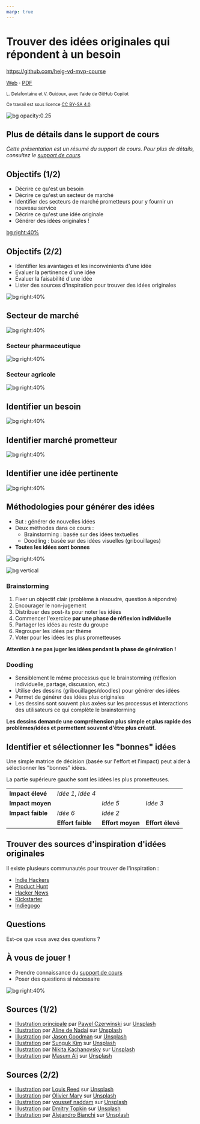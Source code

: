 ```yaml
---
marp: true
---
```


<!--
theme: gaia
size: 16:9
paginate: true
author: L. Delafontaine et V. Guidoux, avec l'aide de GitHub Copilot
title: HEIG-VD MVP Course - Trouver des idées originales qui répondent à un besoin
description: Trouver des idées originales qui répondent à un besoin pour le cours MVP à la HEIG-VD, Suisse
url: https://heig-vd-mvp-course.github.io/heig-vd-mvp-course/03-cours-trouver-des-idees-originales-qui-repondent-a-un-besoin/01-presentation/index.html
header: "**Trouver des idées originales qui répondent à un besoin**"
footer: "**HEIG-VD** - MVP Course 2024-2025 - CC BY-SA 4.0"
style: |
    :root {
        --color-background: #fff;
        --color-foreground: #333;
        --color-highlight: #f96;
        --color-dimmed: #888;
        --color-headings: #7d8ca3;
    }
    blockquote {
        font-style: italic;
    }
    table {
        width: 100%;
    }
    h1, h2, h3, h4, h5, h6 {
        color: var(--color-headings);
    }
    h2, h3, h4, h5, h6 {
        font-size: 1.5rem;
    }
    h1 a:link, h2 a:link, h3 a:link, h4 a:link, h5 a:link, h6 a:link {
        text-decoration: none;
    }
    section:not(.lead) > p, blockquote {
        text-align: justify;
    }
    section:has(h1) {
        padding: 50px;
    }
    section:has(h1) > header {
        display: none;
    }
    section > header {
        font-size: 50%;
    }
headingDivider: 6
-->

# Trouver des idées originales qui répondent à un besoin

<!--
_class: lead
_paginate: false
-->

<https://github.com/heig-vd-mvp-course>

[Web][web] · [PDF][pdf]

<small>L. Delafontaine et V. Guidoux, avec l'aide de GitHub Copilot</small>

<small>Ce travail est sous licence [CC BY-SA 4.0][license].</small>

![bg opacity:0.25][illustration-principale]

## Plus de détails dans le support de cours

<!-- _class: lead -->

_Cette présentation est un résumé du support de cours. Pour plus de détails,
consultez le [support de cours][course-material]._

## Objectifs (1/2)

- Décrire ce qu'est un besoin
- Décrire ce qu'est un secteur de marché
- Identifier des secteurs de marché prometteurs pour y fournir un nouveau
  service
- Décrire ce qu'est une idée originale
- Générer des idées originales !

[bg right:40%][illustration-objectifs]

## Objectifs (2/2)

- Identifier les avantages et les inconvénients d'une idée
- Évaluer la pertinence d'une idée
- Évaluer la faisabilité d'une idée
- Lister des sources d'inspiration pour trouver des idées originales

![bg right:40%][illustration-objectifs]

## Secteur de marché

![bg right:40%][illustration-secteur-de-marche]

### Secteur pharmaceutique

![bg right:40%][illustration-secteur-de-marche-pharmaceutique]

### Secteur agricole

![bg right:40%][illustration-secteur-de-marche-agricole]

## Identifier un besoin

![bg right:40%][illustration-identifier-un-besoin]

## Identifier marché prometteur

![bg right:40%][illustration-identifier-marche-prometteur]

## Identifier une idée pertinente

![bg right:40%][illustration-identifier-idee-pertinente]

## Méthodologies pour générer des idées

- But : générer de nouvelles idées
- Deux méthodes dans ce cours :
  - Brainstorming : basée sur des idées textuelles
  - Doodling : basée sur des idées visuelles (gribouillages)
- **Toutes les idées sont bonnes**

![bg right:40%][illustration-methodologies-generer-des-idees-1]

![bg vertical][illustration-methodologies-generer-des-idees-2]

### Brainstorming

1. Fixer un objectif clair (problème à résoudre, question à répondre)
2. Encourager le non-jugement
3. Distribuer des post-its pour noter les idées
4. Commencer l'exercice **par une phase de réflexion individuelle**
5. Partager les idées au reste du groupe
6. Regrouper les idées par thème
7. Voter pour les idées les plus prometteuses

**Attention à ne pas juger les idées pendant la phase de génération !**

### Doodling

- Sensiblement le même processus que le brainstorming (réflexion individuelle,
  partage, discussion, etc.)
- Utilise des dessins (gribouillages/doodles) pour générer des idées
- Permet de générer des idées plus originales
- Les dessins sont souvent plus axées sur les processus et interactions des
  utilisateurs ce qui complète le brainstorming

**Les dessins demande une compréhension plus simple et plus rapide des
problèmes/idées et permettent souvent d'être plus créatif.**

## Identifier et sélectionner les "bonnes" idées

Une simple matrice de décision (basée sur l'effort et l'impact) peut aider à
sélectionner les "bonnes" idées.

La partie supérieure gauche sont les idées les plus prometteuses.

|                   |                    |                  |                  |
| :---------------- | :----------------- | :--------------- | :--------------- |
| **Impact élevé**  | _Idée 1_, _Idée 4_ |                  |                  |
| **Impact moyen**  |                    | _Idée 5_         | _Idée 3_         |
| **Impact faible** | _Idée 6_           | _Idée 2_         |                  |
|                   | **Effort faible**  | **Effort moyen** | **Effort élevé** |

## Trouver des sources d'inspiration d'idées originales

Il existe plusieurs communautés pour trouver de l'inspiration :

- [Indie Hackers](https://www.indiehackers.com/)
- [Product Hunt](https://www.producthunt.com/)
- [Hacker News](https://news.ycombinator.com/)
- [Kickstarter](https://www.kickstarter.com/)
- [Indiegogo](https://www.indiegogo.com/)

## Questions

<!-- _class: lead -->

Est-ce que vous avez des questions ?

## À vous de jouer !

- Prendre connaissance du [support de cours][course-material]
- Poser des questions si nécessaire

![bg right:40%][illustration-a-vous-de-jouer]

## Sources (1/2)

- [Illustration principale][illustration-principale] par
  [Pawel Czerwinski](https://unsplash.com/@pawel_czerwinski) sur
  [Unsplash](https://unsplash.com/photos/blue-and-orange-abstract-painting-yn97LNy0bao)
- [Illustration][illustration-objectifs] par
  [Aline de Nadai](https://unsplash.com/@alinedenadai) sur
  [Unsplash](https://unsplash.com/photos/j6brni7fpvs)
- [Illustration][illustration-methodologies-generer-des-idees-1] par
  [Jason Goodman](https://unsplash.com/@jasongoodman_youxventures) sur
  [Unsplash](https://unsplash.com/photos/paper-on-wall-m2TU2gfqSeE)
- [Illustration][illustration-methodologies-generer-des-idees-2] par
  [Sunguk Kim](https://unsplash.com/@sunyu) sur
  [Unsplash](https://unsplash.com/photos/happy-birthday-to-you-greeting-card-o9RLeUVowG8)
- [Illustration][illustration-a-vous-de-jouer] par
  [Nikita Kachanovsky](https://unsplash.com/@nkachanovskyyy) sur
  [Unsplash](https://unsplash.com/photos/white-sony-ps4-dualshock-controller-over-persons-palm-FJFPuE1MAOM)
- [Illustration][illustration-secteur-de-marche] par
  [Masum Ali](https://unsplash.com/@masum_ali_photography) sur
  [Unsplash](https://unsplash.com/photos/refill-of-liquid-on-tubes-pwcKF7L4-no)

## Sources (2/2)

- [Illustration][illustration-secteur-de-marche-pharmaceutique] par
  [Louis Reed](https://unsplash.com/@_louisreed) sur
  [Unsplash](https://unsplash.com/photos/refill-of-liquid-on-tubes-pwcKF7L4-no)
- [Illustration][illustration-secteur-de-marche-agricole] par
  [Olivier Mary](https://unsplash.com/@oliviermary) sur
  [Unsplash](https://unsplash.com/photos/orange-pumpkin-on-green-grass-4JHV1dgjayI)
- [Illustration][illustration-identifier-un-besoin] par
  [youssef naddam](https://unsplash.com/@youssefnaddam) sur
  [Unsplash](https://unsplash.com/photos/two-persons-arms-iJ2IG8ckCpA)
- [Illustration][illustration-identifier-marche-prometteur] par
  [Dmitry Topkin](https://unsplash.com/@dtopkin1) sur
  [Unsplash](https://unsplash.com/photos/woman-in-black-jacket-wearing-yellow-knit-cap-xdx5hIHGt4A)
- [Illustration][illustration-identifier-idee-pertinente] par
  [Alejandro Bianchi](https://unsplash.com/@ale_s_bianchi) sur
  [Unsplash](https://unsplash.com/photos/light-bulb-illustration-_kdTyfnUFAc)

<!-- URLs -->

[web]:
	https://heig-vd-mvp-course.github.io/heig-vd-mvp-course/03-cours-trouver-des-idees-originales-qui-repondent-a-un-besoin/01-presentation/
[pdf]:
	https://heig-vd-mvp-course.github.io/heig-vd-mvp-course/03-cours-trouver-des-idees-originales-qui-repondent-a-un-besoin/01-presentation/03-cours-trouver-des-idees-originales-qui-repondent-a-un-besoin-presentation.pdf
[course-material]:
	https://github.com/heig-vd-mvp-course/heig-vd-mvp-course/blob/main/03-cours-trouver-des-idees-originales-qui-repondent-a-un-besoin/02-support-de-cours/README.md
[license]:
	https://github.com/heig-vd-mvp-course/heig-vd-mvp-course/blob/main/LICENSE.md

<!-- Illustrations -->

[illustration-principale]:
	https://images.unsplash.com/photo-1553949345-eb786bb3f7ba?fit=crop&h=720
[illustration-objectifs]:
	https://images.unsplash.com/photo-1516389573391-5620a0263801?fit=crop&h=720
[illustration-a-vous-de-jouer]:
	https://images.unsplash.com/photo-1509198397868-475647b2a1e5?fit=crop&h=720
[illustration-methodologies-generer-des-idees-1]:
	https://images.unsplash.com/photo-1552664688-cf412ec27db2?fit=crop&h=720
[illustration-methodologies-generer-des-idees-2]:
	https://images.unsplash.com/photo-1623116135497-a90bdc0ddca9?fit=crop&h=720
[illustration-secteur-de-marche]:
	https://images.unsplash.com/photo-1594700062947-2a1bc1fd19b6?fit=crop&h=720
[illustration-secteur-de-marche-pharmaceutique]:
	https://images.unsplash.com/photo-1532187863486-abf9dbad1b69?fit=crop&h=720
[illustration-secteur-de-marche-agricole]:
	https://images.unsplash.com/photo-1600020888788-94adc279a4a7?fit=crop&h=720
[illustration-identifier-un-besoin]:
	https://images.unsplash.com/photo-1541976844346-f18aeac57b06?fit=crop&h=720
[illustration-identifier-marche-prometteur]:
	https://images.unsplash.com/photo-1581306144940-6fdc110b7b71?fit=crop&h=720
[illustration-identifier-idee-pertinente]:
	https://images.unsplash.com/photo-1529310399831-ed472b81d589?fit=crop&h=720
